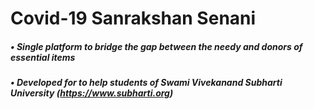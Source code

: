 # Covid-19 Sanrakshan Senani


##### •   Single platform to bridge the gap between the needy and donors of essential items 

##### •   Developed for to help students of Swami Vivekanand Subharti University (https://www.subharti.org)
